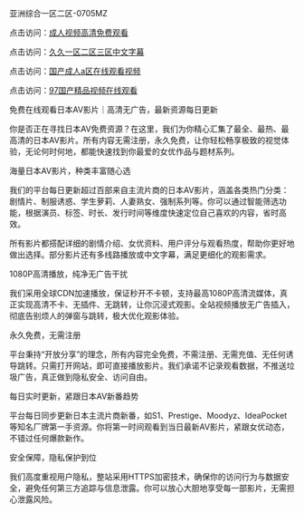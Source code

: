 
亚洲综合一区二区-0705MZ


点击访问：<a href="https://cfad.pages.dev/">成人视频高清免费观看</a>

点击访问：<a href="https://bsdf-5f5.pages.dev/">久久一区二区三区中文字幕</a>

点击访问：<a href="https://gsd-agv.pages.dev/">国产成人a区在线观看视频</a>

点击访问：<a href="https://fdhf-454.pages.dev/">97国产精品视频在线观看</a>



免费在线观看日本AV影片｜高清无广告，最新资源每日更新

你是否正在寻找日本AV免费资源？在这里，我们为你精心汇集了最全、最热、最高清的日本AV影片。所有内容无需注册，永久免费，让你轻松畅享极致的视觉体验，无论何时何地，都能快速找到你最爱的女优作品与题材系列。

海量日本AV影片，种类丰富随心选

我们的平台每日更新超过百部来自主流片商的日本AV影片，涵盖各类热门分类：剧情片、制服诱惑、学生萝莉、人妻熟女、强制系列等。你可以通过智能筛选功能，根据演员、标签、时长、发行时间等维度快速定位自己喜欢的内容，省时高效。

所有影片都搭配详细的剧情介绍、女优资料、用户评分与观看热度，帮助你更好地做出选择。部分影片还有多线路播放或中文字幕，满足更细化的观影需求。

1080P高清播放，纯净无广告干扰

我们采用全球CDN加速播放，保证秒开不卡顿，支持最高1080P高清流媒体，真正实现高清不卡、无插件、无跳转，让你沉浸式观影。全站视频播放无广告插入，彻底告别烦人的弹窗与跳转，极大优化观影体验。

永久免费，无需注册

平台秉持“开放分享”的理念，所有内容完全免费，不需注册、无需充值、无任何诱导跳转。只需打开网站，即可直接播放影片。我们承诺不记录观看数据，不推送垃圾广告，真正做到隐私安全、访问自由。

每日实时更新，紧跟日本AV新番趋势

平台每日同步更新日本主流片商新番，如S1、Prestige、Moodyz、IdeaPocket等知名厂牌第一手资源。你将第一时间观看到当日最新AV影片，紧跟女优动态，不错过任何爆款新作。

安全保障，隐私保护到位

我们高度重视用户隐私，整站采用HTTPS加密技术，确保你的访问行为与数据安全，避免任何第三方追踪与信息泄露。你可以放心大胆地享受每一部影片，无需担心泄露风险。





















<span style="display:none;">[Canonical link](  ）</span>
